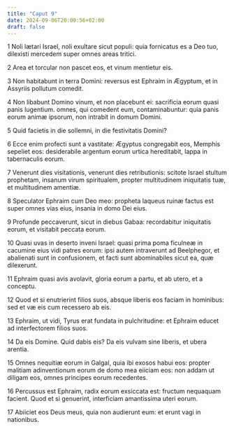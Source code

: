 ```yaml
---
title: "Caput 9"
date: 2024-09-06T20:00:56+02:00
draft: false
---
```



1 Noli lætari Israel, noli exultare sicut populi: quia fornicatus es a Deo tuo, dilexisti mercedem super omnes areas tritici.

2 Area et torcular non pascet eos, et vinum mentietur eis.

3 Non habitabunt in terra Domini: reversus est Ephraim in Ægyptum, et in Assyriis pollutum comedit.

4 Non libabunt Domino vinum, et non placebunt ei: sacrificia eorum quasi panis lugentium. omnes, qui comedent eum, contaminabuntur: quia panis eorum animæ ipsorum, non intrabit in domum Domini.

5 Quid facietis in die sollemni, in die festivitatis Domini?

6 Ecce enim profecti sunt a vastitate: Ægyptus congregabit eos, Memphis sepeliet eos: desiderabile argentum eorum urtica hereditabit, lappa in tabernaculis eorum.

7 Venerunt dies visitationis, venerunt dies retributionis: scitote Israel stultum prophetam, insanum virum spiritualem, propter multitudinem iniquitatis tuæ, et multitudinem amentiæ.

8 Speculator Ephraim cum Deo meo: propheta laqueus ruinæ factus est super omnes vias eius, insania in domo Dei eius.

9 Profunde peccaverunt, sicut in diebus Gabaa: recordabitur iniquitatis eorum, et visitabit peccata eorum.

10 Quasi uvas in deserto inveni Israel: quasi prima poma ficulneæ in cacumine eius vidi patres eorum: ipsi autem intraverunt ad Beelphegor, et abalienati sunt in confusionem, et facti sunt abominabiles sicut ea, quæ dilexerunt.

11 Ephraim quasi avis avolavit, gloria eorum a partu, et ab utero, et a conceptu.

12 Quod et si enutrierint filios suos, absque liberis eos faciam in hominibus: sed et væ eis cum recessero ab eis.

13 Ephraim, ut vidi, Tyrus erat fundata in pulchritudine: et Ephraim educet ad interfectorem filios suos.

14 Da eis Domine. Quid dabis eis? Da eis vulvam sine liberis, et ubera arentia.

15 Omnes nequitiæ eorum in Galgal, quia ibi exosos habui eos: propter malitiam adinventionum eorum de domo mea eiiciam eos: non addam ut diligam eos, omnes principes eorum recedentes.

16 Percussus est Ephraim, radix eorum exsiccata est: fructum nequaquam facient. Quod et si genuerint, interficiam amantissima uteri eorum.

17 Abiiciet eos Deus meus, quia non audierunt eum: et erunt vagi in nationibus.


